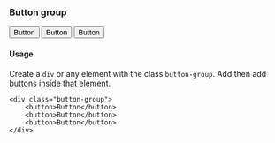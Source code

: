 ### Button group

<div class="p-4 m-1 background-light-grey">
	<div class="button-group">
		<button>Button</button>
		<button>Button</button>
		<button>Button</button>
	</div>
</div>

#### Usage
Create a `div` or any element with the class `button-group`. Add then add buttons inside that element.
```
<div class="button-group">
	<button>Button</button>
	<button>Button</button>
	<button>Button</button>
</div>
```
